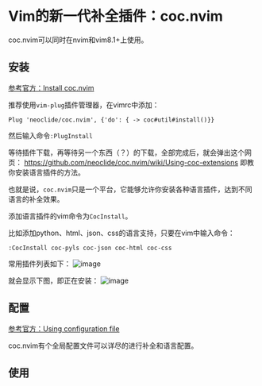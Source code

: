 # Vim的新一代补全插件：coc.nvim

coc.nvim可以同时在nvim和vim8.1+上使用。


## 安装

[参考官方：Install coc.nvim](https://github.com/neoclide/coc.nvim/wiki/Install-coc.nvim)


推荐使用`vim-plug`插件管理器，在vimrc中添加：
```
Plug 'neoclide/coc.nvim', {'do': { -> coc#util#install()}}
```
然后输入命令`:PlugInstall`

等待插件下载，再等待另一个东西（？）的下载，全部完成后，就会弹出这个网页：
https://github.com/neoclide/coc.nvim/wiki/Using-coc-extensions
即教你安装语言插件的方法。

也就是说，`coc.nvim`只是一个平台，它能够允许你安装各种语言插件，达到不同语言的补全效果。

添加语言插件的vim命令为`CocInstall`。

比如添加python、html、json、css的语言支持，只要在vim中输入命令：
```
:CocInstall coc-pyls coc-json coc-html coc-css 
```

常用插件列表如下：
![image](https://user-images.githubusercontent.com/14041622/49933535-d5673e80-ff06-11e8-918d-8d5f59f8aafa.png)


就会显示下图，即正在安装：
![image](https://user-images.githubusercontent.com/14041622/49933325-478b5380-ff06-11e8-9ba3-82c70a761e86.png)


## 配置

[参考官方：Using configuration file](https://github.com/neoclide/coc.nvim/wiki/Using-configuration-file)

coc.nvim有个全局配置文件可以详尽的进行补全和语言配置。



## 使用


